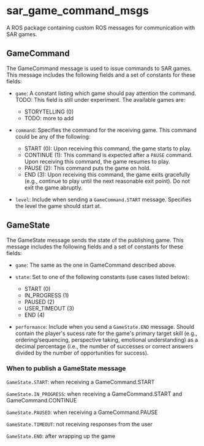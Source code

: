 # sar\_game\_command\_msgs

A ROS package containing custom ROS messages for communication with SAR games.

## GameCommand

The GameCommand message is used to issue commands to SAR games. This message
includes the following fields and a set of constants for these fields:

- `game`: A constant listing which game should pay attention the command.
  TODO: This field is still under experiment. The available games are:
    - STORYTELLING (0)
    - TODO: more to add

- `command`: Specifies the command for the receiving game. This command could
  be any of the following:
    - START (0): Upon receiving this command, the game starts to play.
    - CONTINUE (1): This command is expected after a `PAUSE` command. Upon
      receiving this command, the game resumes to play.
    - PAUSE (2): This command puts the game on hold.
    - END (3): Upon receiving this command, the game exits gracefully (e.g.,
      continue to play until the next reasonable exit point). Do not exit the
      game abruptly.

- `level`: Include when sending a `GameCommand.START` message. Specifies the
  level the game should start at.

## GameState

The GameState message sends the state of the publishing game. This message
includes the following fields and a set of constants for these fields:

- `game`: The same as the one in GameCommand described above.

- `state`: Set to one of the following constants (use cases listed below):
    - START (0)
    - IN\_PROGRESS (1)
    - PAUSED (2)
    - USER\_TIMEOUT (3)
    - END (4)

- `performance`: Include when you send a `GameState.END` message. Should
  contain the player's sucess rate for the game's primary target skill (e.g.,
  ordering/sequencing, perspective taking, emotional understanding) as a
  decimal percentage (i.e., the number of successes or correct answers divided
  by the number of opportunities for success).

### When to publish a GameState message

`GameState.START`: when receiving a GameCommand.START

`GameState.IN_PROGRESS`: when receiving a GameCommand.START and
GameCommand.CONTINUE

`GameState.PAUSED`: when receiving a GameCommand.PAUSE

`GameState.TIMEOUT`: not receiving responses from the user

`GameState.END`: after wrapping up the game

